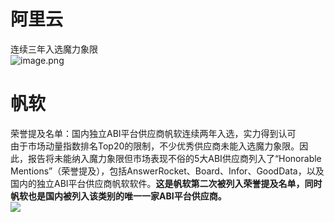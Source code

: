 
# 阿里云
连续三年入选魔力象限<br />![image.png](https://cdn.nlark.com/yuque/0/2022/png/21437124/1668497577957-87a61750-8f8b-477c-988a-2faf49d7ce7b.png#averageHue=%23f9f8f8&clientId=u8096af8b-250c-4&crop=0&crop=0&crop=1&crop=1&from=paste&height=615&id=u26e1da6d&margin=%5Bobject%20Object%5D&name=image.png&originHeight=769&originWidth=763&originalType=binary&ratio=1&rotation=0&showTitle=false&size=165711&status=done&style=none&taskId=ufcabebf8-de12-4294-94db-25ed804c177&title=&width=610.4)


# 帆软
荣誉提及名单：国内独立ABI平台供应商帆软连续两年入选，实力得到认可<br />由于市场动量指数排名Top20的限制，不少优秀供应商未能入选魔力象限。因此，报告将未能纳入魔力象限但市场表现不俗的5大ABI供应商列入了“Honorable Mentions”（荣誉提及），包括AnswerRocket、Board、Infor、GoodData，以及国内的独立ABI平台供应商帆软软件。**这是帆软第二次被列入荣誉提及名单，同时帆软也是国内被列入该类别的唯一一家ABI平台供应商。**<br />![](https://cdn.nlark.com/yuque/0/2022/webp/21437124/1668497593421-81dacbb1-0683-4d50-84ac-cf27b1633cde.webp#averageHue=%23044c78&clientId=u8096af8b-250c-4&crop=0&crop=0&crop=1&crop=1&from=paste&id=ue621a1ec&margin=%5Bobject%20Object%5D&originHeight=60&originWidth=180&originalType=url&ratio=1&rotation=0&showTitle=false&status=done&style=none&taskId=uaa29e517-9dd5-44c0-bc33-2800e6aad9a&title=)
